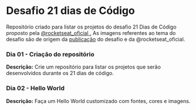 # Desafio 21 dias de Código
<p>Repositório criado para listar os projetos do desafio 21 Dias de Código proposto pela <a href="https://www.instagram.com/rocketseat_oficial/">@rocketseat_oficial .</a> As imagens referentes ao tema do desafio são de origem da <a href="https://www.instagram.com/p/ChTBg1BpLGU/">publicação</a> do desafio e da @rocketseat_oficial.</p>

### Dia 01 - Criação do repositório

<strong>Descrição:</strong> Crie um repositório para listar os projetos que serão desenvolvidos durante os 21 dias de código.

### Dia 02 - Hello World

<strong>Descrição:</strong> Faça um Hello World customizado com fontes, cores e imagens.
